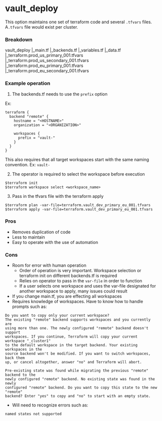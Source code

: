 # vault_deploy

This option maintains one set of terraform code and several `.tfvars` files.
A`.tfvars` file would exist per cluster.

### Breakdown

vault_deploy
|_main.tf
|_backends.tf
|_variables.tf
|_data.tf
|_terraform.prod_us_primary_001.tfvars
|_terraform.prod_us_secondary_001.tfvars
|_terraform.prod_eu_primary_001.tfvars
|_terraform.prod_eu_secondary_001.tfvars

### Example operation

1. The backends.tf needs to use the `prefix` option

Ex:
```
terraform {
  backend "remote" {
    hostname = "<HOSTNAME>"
    organization = "<ORGANIZATION>"

    workspaces {
      prefix = "vault-"
    }
  }
}

```

This also requires that all target workspaces start with the same naming convention. Ex: `vault-`


2. The operator is required to select the workspace before execution

```
$terraform init
$terraform workspace select <workspace_name>
```

3. Pass in the tfvars file with the terraform apply

```
$terraform plan -var-file=terraform.vault_dev_primary_eu_001.tfvars
$terraform apply -var-file=terraform.vault_dev_primary_eu_001.tfvars
```

### Pros
  - Removes duplication of code
  - Less to maintain
  - Easy to operate with the use of automation

### Cons
  - Room for error with human operation
    - Order of operation is very important. Workspace selection or terraform init
    on different backends.tf is required
    - Relies on operator to pass in the `var-file` in order to function
    - If a user selects one workspace and uses the var-file designated for another
    workspace to apply, many issues could result
  - If you change main.tf, you are effecting all workspaces 
  - Requires knowledge of workspaces. Have to know how to handle prompts such as:

  ```
  Do you want to copy only your current workspace?
  The existing "remote" backend supports workspaces and you currently are
  using more than one. The newly configured "remote" backend doesn't support
  workspaces. If you continue, Terraform will copy your current workspace "_cluster1"
  to the default workspace in the target backend. Your existing workspaces in the
  source backend won't be modified. If you want to switch workspaces, back them
  up, or cancel altogether, answer "no" and Terraform will abort.
  ```

  ```
  Pre-existing state was found while migrating the previous "remote" backend to the
  newly configured "remote" backend. No existing state was found in the newly
  configured "remote" backend. Do you want to copy this state to the new "remote"
  backend? Enter "yes" to copy and "no" to start with an empty state.
  ```

  - Will need to recognize errors such as:
  ```
  named states not supported
  ```
